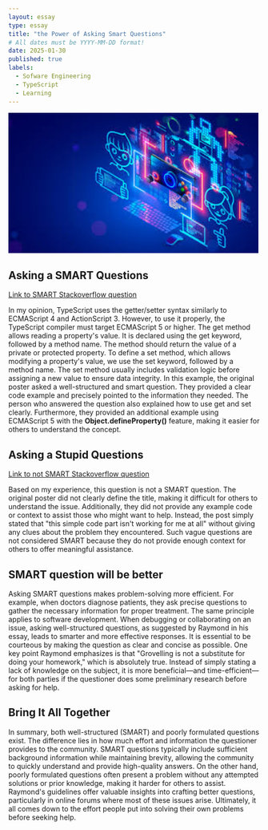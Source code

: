 ```yaml
---
layout: essay
type: essay
title: "the Power of Asking Smart Questions"
# All dates must be YYYY-MM-DD format!
date: 2025-01-30
published: true
labels:
  - Sofware Engineering
  - TypeScript
  - Learning
---
```


<img width="500px" class="rounded float-start pe-4" src="../img/coding.jpg">

## Asking a SMART Questions 
<a href="https://stackoverflow.com/questions/12827266/get-and-set-in-typescript">Link to SMART Stackoverflow question</a>

In my opinion, TypeScript uses the getter/setter syntax similarly to ECMAScript 4 and ActionScript 3. However, to use it properly, the TypeScript compiler must target ECMAScript 5 or higher. The get method allows reading a property's value. It is declared using the get keyword, followed by a method name. The method should return the value of a private or protected property. To define a set method, which allows modifying a property's value, we use the set keyword, followed by a method name. The set method usually includes validation logic before assigning a new value to ensure data integrity. In this example, the original poster asked a well-structured and smart question. They provided a clear code example and precisely pointed to the information they needed. The person who answered the question also explained how to use get and set clearly. Furthermore, they provided an additional example using ECMAScript 5 with the <b>Object.defineProperty()</b> feature, making it easier for others to understand the concept.

## Asking a Stupid Questions 
<a href="https://stackoverflow.com/questions/79399678/e-instanceof-touchevent-in-safari-doenst-work">Link to not SMART Stackoverflow question</a>

Based on my experience, this question is not a SMART question. The original poster did not clearly define the title, making it difficult for others to understand the issue. Additionally, they did not provide any example code or context to assist those who might want to help. Instead, the post simply stated that "this simple code part isn't working for me at all" without giving any clues about the problem they encountered. Such vague questions are not considered SMART because they do not provide enough context for others to offer meaningful assistance.

## SMART question will be better

Asking SMART questions makes problem-solving more efficient. For example, when doctors diagnose patients, they ask precise questions to gather the necessary information for proper treatment. The same principle applies to software development. When debugging or collaborating on an issue, asking well-structured questions, as suggested by Raymond in his essay, leads to smarter and more effective responses. It is essential to be courteous by making the question as clear and concise as possible. One key point Raymond emphasizes is that "Grovelling is not a substitute for doing your homework," which is absolutely true. Instead of simply stating a lack of knowledge on the subject, it is more beneficial—and time-efficient—for both parties if the questioner does some preliminary research before asking for help.

## Bring It All Together

In summary, both well-structured (SMART) and poorly formulated questions exist. The difference lies in how much effort and information the questioner provides to the community. SMART questions typically include sufficient background information while maintaining brevity, allowing the community to quickly understand and provide high-quality answers. On the other hand, poorly formulated questions often present a problem without any attempted solutions or prior knowledge, making it harder for others to assist. Raymond's guidelines offer valuable insights into crafting better questions, particularly in online forums where most of these issues arise. Ultimately, it all comes down to the effort people put into solving their own problems before seeking help.

